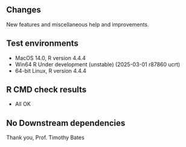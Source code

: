 ## Changes
New features and miscellaneous help and improvements.

## Test environments
* MacOS 14.0, R version 4.4.4
* Win64 R Under development (unstable) (2025-03-01 r87860 ucrt)
* 64-bit Linux, R version 4.4.4

## R CMD check results
* All OK

## No Downstream dependencies

Thank you,
Prof. Timothy Bates